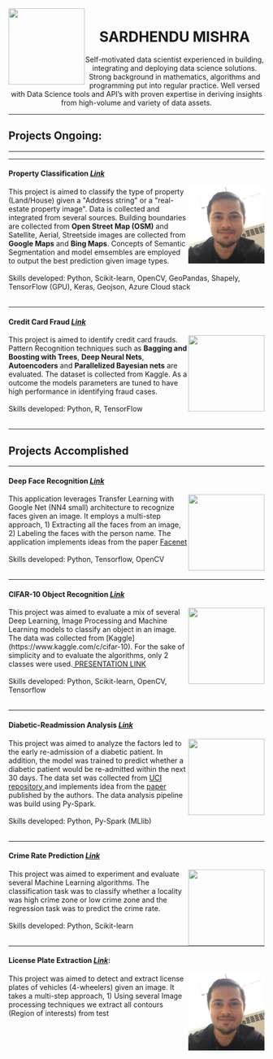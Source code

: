 <img align="left" width="150" height="150" src="https://lh3.googleusercontent.com/7tIQ9fjR7_a0DC4zqxlMXB_kMOqreZdeYDn9JYGiurZPK0nqD3XHDsU4-yXzt1wJMKFW1644QE-abBaD96ll3xpK9PaSWJqMYjEfsPdomxoEFQ1N54pxiZUpq-nF5tFagdMQLNgZi7Lo7Mfmko2e1YNZJ1_BpwPEb2bf0Lhi9rzT24tr3ThlzWUkKr9OFvbS78WTGebjQmCJfc9IJOLFta51kzb_zmvh6lwTIzQH19njSwsTsfgwv_2i2ttKt9rfksmi4nZrn_cMJaD3I_WVFJf4doMh3_cszdXElwJEdG0uuWlu9iSql3NBUy5BZFr2ZBBHgFBHBRdFLydAk3ZGz0gGMpK1dNtoxRvKXq0fxVdXXkdg80OPnLzFqR0M79FaeeWfe5oXXGGRhmBAyspD53fFBzg4xkBAcHznnemJXxIecrkpj2Ym-NA20hBBZbFMkJP6lSMRRJqvQdJbDVc6Ldkf9P47WNjf3Gs98__W78UUt3m8GmJO8RreMasfO-rjOnuf2PBkiNnAQNyno5QLutQNagA41KBcDiPb4DDPdcndIj-FpF_IrJfbysxAT6wC1tkzd22WIuSOHrLsOkkIcfs4WZ_QXU9CfLp5_4gc8Und_TrVkba4gXbbdKTUJl05kkXrlfA8w134SYg0G6us8Ys0ieQarN_J=s400-no">

<center> <h1> SARDHENDU MISHRA </h1> </center>

<center> Self-motivated data scientist experienced in building, integrating and deploying data science solutions. Strong background in mathematics, algorithms and programming put into regular practice. Well versed with Data Science tools and API’s with proven expertise in deriving insights from high-volume and variety of data assets. </center> 

------------------

<h2> Projects Ongoing: </h2>

-----------------

----------------

#### Property Classification [*Link*](https://github.com/Sardhendu/PropertyClassification)
<div id="wrapper">
    <div class="twoColumn">
        <img align="right" width="150" height="150"  src="https://github.com/Sardhendu/Sardhendu.github.io/blob/master/SAM.png">
    </div>
    <div class="twoColumn">
         <p>This project is aimed to classify the type of property (Land/House) given a "Address string" or a "real-estate property image". Data is collected and integrated from several sources. Building boundaries are collected from <b>Open Street Map (OSM)</b> and Satellite, Aerial, Streetside images are collected from <b>Google Maps</b> and <b>Bing Maps</b>. Concepts of Semantic Segmentation and model emsembles are employed to output the best prediction given image types.
            <br><br>Skills developed: Python, Scikit-learn, OpenCV, GeoPandas, Shapely, TensorFlow (GPU), Keras, Geojson, Azure Cloud stack</br></br>
         </p>
    </div>
</div>


-----------

#### Credit Card Fraud [*Link*](https://github.com/Sardhendu/Data-Science-Projects/tree/master/CreditCardFraudDetection)
<div id="wrapper">
    <div class="twoColumn">
        <img align="right" width="150" height="150"  src="https://lh3.googleusercontent.com/B4rjt4TXvhBKRWyG3elnHp3BBCVvwY142_F9E_-8jc-OjYghymjvriplnKv7rMPHkGbMDVyknsv22YOXE2PX_xlrEtsMw8hr_s-gGf9qRAGt0iP-DEI4K-QoffGnY_4DGXdxffJ4sKccn_Qq46PTvBiT1cB9bxxhJM031ZiR-4jXxaREotCHel8vvlJJttEib4tWWGFLE8ZsrJqraYIti3DABd0ocFxn3KXlq7EDbF1GKXk3bxJWrwJIE7N7uGqXAqIdqASvkNhg5MOO2wh80GY0UwWu-vwewwDCsVxgDNjQ6apyzdVrMnRwnCZQpkHZLWJQz0XNxiioAqGAJx6cFLh3pLATFlK9-dRjo7mHaw9f7M_XZH-12vrOKWlJVYP6Luj56SHzgATWxG015ZORJp5IyGroF9Ux535zQ3vorF4CyncXqBgksliy3AbaX-Uv28da3Yh-0UjLit0lENyb1hfpJ48XpquDhAM4a7RCFi6qty1s17byT5qDXOdfNIeQ0uVhuW0fkGOlBtacdEMWssrbmNguPq5xAqSVQk4u8oLIH78I03GMnUwQJXPWvnKD67kZLbRMGeTdMFPQwmq6ZM7AnGaNGZT4MxcXnqI=w620-h388-no">
    </div>
    <div class="twoColumn">
         <p>This project is aimed to identify credit card frauds. Pattern Recognition techniques such as <b>Bagging and Boosting with Trees</b>, <b>Deep Neural Nets</b>, <b>Autoencoders</b> and <b>Parallelized Bayesian nets</b> are evaluated. The dataset is collected from Kaggle. As a outcome the models parameters are tuned to have high performance in identifying fraud cases.
            <br><br>Skills developed: Python, R, TensorFlow </br></br>
         </p>
    </div>
</div>

--------------------------

<h2> Projects Accomplished </h2>

-------------------------

#### Deep Face Recognition [*Link*](https://github.com/Sardhendu/DeepFaceRecognition)

<div id="wrapper">
    <div class="twoColumn">
        <img align="right" width="150" height="150"  src="https://lh3.googleusercontent.com/bNa6NQUAkSYzZ3J9RFs0_0oN7SspOKAU7IYZalrWQZEaEdSznuynsej4Kc1YUnQ-V1cFw4MK7qyukpIWHOhMQxOEILgdLDIJWLIFQt_NU9DxETe7m2CmJPXKlYOvNf0imEmpkhZAaT1--3ktklVKjQ6rVm_mQ_Hf1nn5n8p5jvAfBKhjcX4YcxruZKdCCpJGpBewh9jyxcUGo8R1S-Dd_A84ZXKj0fYdj-8JBidLf--VQjtvS39mKEp7_nMnk60bebSEcGFhHeXn1So7qXQRY1Se7LhBOk2Mc8vED3WYwkqRZ1ZGV5TD8_kp7ZEfmXlyoVDjTO70QE4i-syExthvl_26JBeMwDda9nUXQjlQMYO5c4CtjORp2veS96ayOkNwF3fmFqfT-sBPek8kQvekGUd7xS1VOB4c04s-fjJwAWewN6S1zLGvRnRxDtkES0vHZTV1HxUtNjnyTJxPoFvYPQFUa7S8XnhVMk238EyK0yRN7Y1yM08W8GpD4MIpo11u9AYuFFlht4dVCaAuVgBx0F7N4EzmaxIgW2_0ObnJ8lWhtqKp6CkHBmd8ffNNogM3l3xgS87t3lFFefeo9qbTZCz2p_tW4_0qnxVojlQ=w454-h378-no">
    </div>
    <div class="twoColumn">
         <p>This application leverages Transfer Learning with Google Net (NN4 small) architecture to recognize faces given an image. It employs a multi-step approach, 1) Extracting all the faces from an image, 2) Labeling the faces with the person name. The application implements ideas from the paper <a href https://arxiv.org/pdf/1503.03832.pdf> Facenet </a>
            <br><br>Skills developed: Python, Tensorflow, OpenCV </br></br>
         </p>
    </div>
</div>

-----------------

#### CIFAR-10 Object Recognition [*Link*](https://github.com/Sardhendu/CIFAR10-Object-Recognition)

<div id="wrapper">
    <div class="twoColumn">
        <img align="right" width="150" height="150"  src="https://lh3.googleusercontent.com/_ra4kUet2rf0YOBUtEUymjtUETKCn2JtqrpllrR2HUsFaUE-ap9-4XtmWwJUTlfCIjzQNz3WJFsV4wycdlsCGOqMtNTU5MxPxzZzzDotaNJnBsN_I2jx88bRXCtF1-x01xK4GOuQlqnN5ORn51agldjWsNDMSmhW7LiAcf6yQTTMchXI6BQLEIxaTVDsePm69Apqcs35K0uTLaFDniUI4R_0dQz2IovRuHbV96PtdHBk9QaUW7_13cooMpGDEQnFIgJe0MO6T0HSZkcq36_BT8YuJZrcobb9DnrVyTK4nK8pOV5tDotW8-ayBU7b4p9SNVhMug40b1CpsgPlWCgbUNQglfZBssMUN2P6YNr3nnkJ-8erGJq3Ly9Blg7s1gCNMg-EJwe_gTcsnG6OyUT7UC0i5pgv9R8fMTUQOb-o0ZqZ3fZWRTmCuzY_q2NTadZgBbr6RAhNUcwT0vSOItv7LRbp8xgT5N0M1gCSrfWxnooymKhzsa5_tTLDrR3VSG9E1n2yGasR8qPo0mwNEObqpisOw1g40TfjE6F9EhIkNOMLQltK8lxVXJ4fjkT9OgXCT5KDXCgQmvDHOwf15fKinISPyQnBohNRs-GVI-I=w363-h366-no">
    </div>
    <div class="twoColumn">
         <p>This project was aimed to evaluate a mix of several Deep Learning, Image Processing and Machine Learning models to classify an object in an image. The data was collected from [Kaggle](https://www.kaggle.com/c/cifar-10). For the sake of simplicity and to evaluate the algorithms, only 2 classes were used.<a href https://github.com/Sardhendu/CIFAR10-Object-Recognition/blob/master/Project-Presentation.pdf> PRESENTATION LINK </a><br><br>Skills developed: Python, Scikit-learn, OpenCV, Tensorflow</br></br>
         </p>
    </div>
</div>

-----------

#### Diabetic-Readmission Analysis [*Link*](https://github.com/Sardhendu/Data-Science-Projects/blob/master/Diabetic-Readmission/DiabeticReadmission-Spark.ipynb)

<div id="wrapper">
    <div class="twoColumn">
        <img align="right" width="150" height="150"  src="https://lh3.googleusercontent.com/k0xS03vMLRgd5ar5O2n54zuF5pvygTE7oJGbjxhEfuKNxLPhG7mXRoJ3ZU5lVXjk34JCfs4Cea2xuz2rFUqkb0_L70Jp6WRsVc6KzcPlzdIXvL2hZ3aW4Cjgk0t86PzTy6enAR_FxQu9cpPJ9im26G8F0M85Otx1sYFCHawmjVUqCueOJe31gNGLfuaOOKi8dTppK4V2mpSPyde7VY6CPCBjTZV7AoMPgyIJnhg_f9mkmQWQ3vMiuqsaLmJRY1l_hL3tqNxeAYGBIDFNGsbei3h5T4IvHTBC-NOFRCpWLtpu3KK987BGGMzttJU4-D_gxrDtdq9010HAe1Wp3tQVSMNVcX5xijaW6jPZrre3BjpSH4dJmDLZRN6O6-Ps3oeEbTKkzcyF7yExocF11ZiicqyHpRyNuvTfe8cvhiuO3VpUHHaLEtNrus1_-a_eAQTh4p9GfQN7EAU29WsshCHETT5y8NBq7WOF8og1NBRppeSkyIzcanr56YecrN0UZflviHsXRSSPvjP2ji4XriOXED6iZJMhgMqRA9P7w8a4pUwJLvX6XmqGoUTc_R2g0wzwhOYAMse0ro3cfGK3nhxSBitqrHsEuN1GGDGXlqg=w300-h200-no">
    </div>
    <div class="twoColumn">
         <p>This project was aimed to analyze the factors led to the early re-admission of a diabetic patient. In addition, the model was trained to predict whether a diabetic patient would be re-admitted within the next 30 days. The data set was collected from <a href https://archive.ics.uci.edu/ml/index.php> UCI repository </a> and implements idea from the <a href https://www.hindawi.com/journals/bmri/2014/781670/> paper </a> published by the authors. The data analysis pipeline was build using Py-Spark.<br><br>Skills developed: Python, Py-Spark (MLlib)</br></br>
         </p>
    </div>
</div>


-------------

#### Crime Rate Prediction [*Link*](https://github.com/Sardhendu/Data-Science-Projects/blob/master/Diabetic-Readmission/DiabeticReadmission-Spark.ipynb)

<div id="wrapper">
    <div class="twoColumn">
        <img align="right" width="150" height="150"  src="">
    </div>
    <div class="twoColumn">
         <p>This project was aimed to experiment and evaluate several Machine Learning algorithms. The classification task was to classify whether a locality was high crime zone or low crime zone and the regression task was to predict the crime rate.<br><br>Skills developed: Python, Scikit-learn</br></br>
         </p>
    </div>
</div>

--------------

#### License Plate Extraction [*Link*](https://github.com/Sardhendu/License-Plate-Detection):
<div id="wrapper">
    <div class="twoColumn">
        <img align="right" width="150" height="150"  src="https://github.com/Sardhendu/Sardhendu.github.io/blob/master/SAM.png">
    </div>
    <div class="twoColumn">
         <p>This project was aimed to detect and extract license plates of vehicles (4-wheelers) given an image. It takes a multi-step approach, 1) Using several Image processing techniques we extract all contours (Region of interests) from  test
         </p>
    </div>
</div


